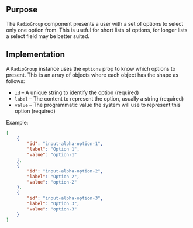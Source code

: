 ## Purpose

The `RadioGroup` component presents a user with a set of options to select only one option from. This is useful for short lists of options, for longer lists a select field may be better suited.

## Implementation

A `RadioGroup` instance uses the `options` prop to know which options to present. This is an array of objects where each object has the shape as follows:

- `id` – A unique string to identify the option (required)
- `label` – The content to represent the option, usually a string (required)
- `value` – The programmatic value the system will use to represent this option (required)

Example:

```json
[
	{
		"id": "input-alpha-option-1",
		"label": "Option 1",
		"value": "option-1"
	},
	{
		"id": "input-alpha-option-2",
		"label": "Option 2",
		"value": "option-2"
	},
	{
		"id": "input-alpha-option-3",
		"label": "Option 3",
		"value": "option-3"
	}
]
```
